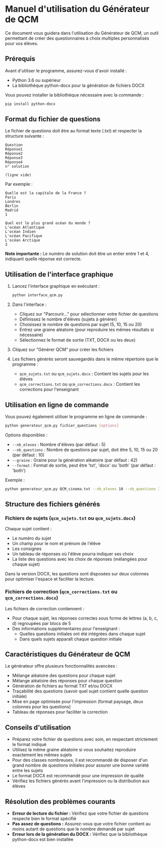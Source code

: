 # Manuel d'utilisation du Générateur de QCM

Ce document vous guidera dans l'utilisation du Générateur de QCM, un outil permettant de créer des questionnaires à choix multiples personnalisés pour vos élèves.

## Prérequis

Avant d'utiliser le programme, assurez-vous d'avoir installé :
- Python 3.6 ou supérieur
- La bibliothèque python-docx pour la génération de fichiers DOCX

Vous pouvez installer la bibliothèque nécessaire avec la commande :
```bash
pip install python-docx
```

## Format du fichier de questions

Le fichier de questions doit être au format texte (.txt) et respecter la structure suivante :
```
Question
Réponse1
Réponse2
Réponse3
Réponse4
n° solution

(ligne vide)
```

Par exemple :
```
Quelle est la capitale de la France ?
Paris
Londres
Berlin
Madrid
1

Quel est le plus grand océan du monde ?
L'océan Atlantique
L'océan Indien
L'océan Pacifique
L'océan Arctique
3
```

**Note importante :** Le numéro de solution doit être un entier entre 1 et 4, indiquant quelle réponse est correcte.

## Utilisation de l'interface graphique

1. Lancez l'interface graphique en exécutant :
   ```bash
   python interface_qcm.py
   ```

2. Dans l'interface :
   - Cliquez sur "Parcourir..." pour sélectionner votre fichier de questions
   - Définissez le nombre d'élèves (sujets à générer)
   - Choisissez le nombre de questions par sujet (5, 10, 15 ou 20)
   - Entrez une graine aléatoire (pour reproduire les mêmes résultats si nécessaire)
   - Sélectionnez le format de sortie (TXT, DOCX ou les deux)

3. Cliquez sur "Générer QCM" pour créer les fichiers

4. Les fichiers générés seront sauvegardés dans le même répertoire que le programme :
   - `qcm_sujets.txt` ou `qcm_sujets.docx` : Contient les sujets pour les élèves
   - `qcm_corrections.txt` ou `qcm_corrections.docx` : Contient les corrections pour l'enseignant

## Utilisation en ligne de commande

Vous pouvez également utiliser le programme en ligne de commande :

```bash
python generateur_qcm.py fichier_questions [options]
```

Options disponibles :
- `--nb_eleves` : Nombre d'élèves (par défaut : 5)
- `--nb_questions` : Nombre de questions par sujet, doit être 5, 10, 15 ou 20 (par défaut : 10)
- `--graine` : Graine pour la génération aléatoire (par défaut : 42)
- `--format` : Format de sortie, peut être 'txt', 'docx' ou 'both' (par défaut : 'both')

Exemple :
```bash
python generateur_qcm.py QCM_cinema.txt --nb_eleves 10 --nb_questions 15 --graine 123 --format docx
```

## Structure des fichiers générés

### Fichiers de sujets (`qcm_sujets.txt` ou `qcm_sujets.docx`)

Chaque sujet contient :
- Le numéro du sujet
- Un champ pour le nom et prénom de l'élève
- Les consignes
- Un tableau de réponses où l'élève pourra indiquer ses choix
- La liste des questions avec les choix de réponses (mélangées pour chaque sujet)

Dans la version DOCX, les questions sont disposées sur deux colonnes pour optimiser l'espace et faciliter la lecture.

### Fichiers de correction (`qcm_corrections.txt` ou `qcm_corrections.docx`)

Les fichiers de correction contiennent :
- Pour chaque sujet, les réponses correctes sous forme de lettres (a, b, c, d) regroupées par blocs de 5
- Des informations supplémentaires pour l'enseignant :
  - Quelles questions initiales ont été intégrées dans chaque sujet
  - Dans quels sujets apparaît chaque question initiale

## Caractéristiques du Générateur de QCM

Le générateur offre plusieurs fonctionnalités avancées :
- Mélange aléatoire des questions pour chaque sujet
- Mélange aléatoire des réponses pour chaque question
- Génération de fichiers au format TXT et/ou DOCX
- Traçabilité des questions (savoir quel sujet contient quelle question initiale)
- Mise en page optimisée pour l'impression (format paysage, deux colonnes pour les questions)
- Tableau de réponses pour faciliter la correction

## Conseils d'utilisation

- Préparez votre fichier de questions avec soin, en respectant strictement le format indiqué
- Utilisez la même graine aléatoire si vous souhaitez reproduire exactement les mêmes sujets
- Pour des classes nombreuses, il est recommandé de disposer d'un grand nombre de questions initiales pour assurer une bonne variété entre les sujets
- Le format DOCX est recommandé pour une impression de qualité
- Vérifiez les fichiers générés avant l'impression ou la distribution aux élèves

## Résolution des problèmes courants

- **Erreur de lecture du fichier :** Vérifiez que votre fichier de questions respecte bien le format spécifié
- **Pas assez de questions :** Assurez-vous que votre fichier contient au moins autant de questions que le nombre demandé par sujet
- **Erreur lors de la génération du DOCX :** Vérifiez que la bibliothèque python-docx est bien installée
